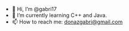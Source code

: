- 👋 Hi, I’m @gabri17
- 🌱 I’m currently learning C++ and Java.
- 📫 How to reach me: donazgabri@gmail.com

<!---
gabri17/gabri17 is a ✨ special ✨ repository because its `README.md` (this file) appears on your GitHub profile.
You can click the Preview link to take a look at your changes.
--->
